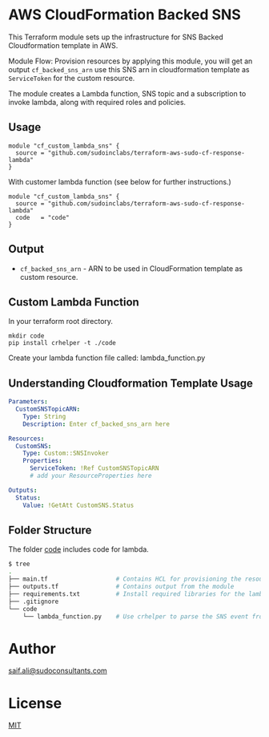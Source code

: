 AWS CloudFormation Backed SNS
=============================

This Terraform module sets up the infrastructure for SNS Backed Cloudformation template in AWS.

Module Flow: Provision resources by applying this module, you will get an output `cf_backed_sns_arn`
use this SNS arn in cloudformation template as `ServiceToken` for the custom resource.

The module creates a Lambda function, SNS topic and a subscription to invoke lambda, along with required roles and policies.


Usage
-----

```hcl
module "cf_custom_lambda_sns" {
  source = "github.com/sudoinclabs/terraform-aws-sudo-cf-response-lambda"
}
```

With customer lambda function (see below for further instructions.)

```hcl
module "cf_custom_lambda_sns" {
  source = "github.com/sudoinclabs/terraform-aws-sudo-cf-response-lambda"
  code   = "code"
}
```


Output
-------

 - `cf_backed_sns_arn` - ARN to be used in CloudFormation template as custom resource.

Custom Lambda Function
-------

In your terraform root directory.

```shell
mkdir code
pip install crhelper -t ./code
```

Create your lambda function file called: lambda_function.py


Understanding Cloudformation Template Usage
-------------------------------------------

```yaml
Parameters:
  CustomSNSTopicARN:
    Type: String
    Description: Enter cf_backed_sns_arn here

Resources:
  CustomSNS:
    Type: Custom::SNSInvoker
    Properties:
      ServiceToken: !Ref CustomSNSTopicARN
      # add your ResourceProperties here

Outputs:
  Status:
    Value: !GetAtt CustomSNS.Status
```

Folder Structure
-------------------------------------
The folder [code](./code) includes code for lambda.

```bash
$ tree
.
├── main.tf                   # Contains HCL for provisioning the resources
├── outputs.tf                # Contains output from the module
├── requirements.txt          # Install required libraries for the lambda function
├── .gitignore
└── code
    └── lambda_function.py    # Use crhelper to parse the SNS event from CF custom resource and return status.
```

Author
======

saif.ali@sudoconsultants.com

License
=======

[MIT](./LICENSE)